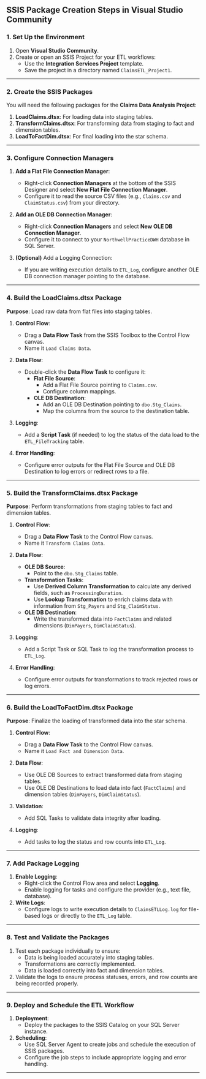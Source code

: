 
## **SSIS Package Creation Steps in Visual Studio Community**

### **1. Set Up the Environment**
1. Open **Visual Studio Community**.
2. Create or open an SSIS Project for your ETL workflows:
   - Use the **Integration Services Project** template.
   - Save the project in a directory named `ClaimsETL_Project1`.

---

### **2. Create the SSIS Packages**
You will need the following packages for the **Claims Data Analysis Project**:

1. **LoadClaims.dtsx**: For loading data into staging tables.
2. **TransformClaims.dtsx**: For transforming data from staging to fact and dimension tables.
3. **LoadToFactDim.dtsx**: For final loading into the star schema.

---

### **3. Configure Connection Managers**
1. **Add a Flat File Connection Manager**:
   - Right-click **Connection Managers** at the bottom of the SSIS Designer and select **New Flat File Connection Manager**.
   - Configure it to read the source CSV files (e.g., `Claims.csv` and `ClaimStatus.csv`) from your directory.

2. **Add an OLE DB Connection Manager**:
   - Right-click **Connection Managers** and select **New OLE DB Connection Manager**.
   - Configure it to connect to your `NorthwellPracticeDWH` database in SQL Server.

3. **(Optional)** Add a Logging Connection:
   - If you are writing execution details to `ETL_Log`, configure another OLE DB connection manager pointing to the database.

---

### **4. Build the LoadClaims.dtsx Package**
**Purpose**: Load raw data from flat files into staging tables.

1. **Control Flow**:
   - Drag a **Data Flow Task** from the SSIS Toolbox to the Control Flow canvas.
   - Name it `Load Claims Data`.

2. **Data Flow**:
   - Double-click the **Data Flow Task** to configure it:
     - **Flat File Source**:
       - Add a Flat File Source pointing to `Claims.csv`.
       - Configure column mappings.
     - **OLE DB Destination**:
       - Add an OLE DB Destination pointing to `dbo.Stg_Claims`.
       - Map the columns from the source to the destination table.

3. **Logging**:
   - Add a **Script Task** (if needed) to log the status of the data load to the `ETL_FileTracking` table.

4. **Error Handling**:
   - Configure error outputs for the Flat File Source and OLE DB Destination to log errors or redirect rows to a file.

---

### **5. Build the TransformClaims.dtsx Package**
**Purpose**: Perform transformations from staging tables to fact and dimension tables.

1. **Control Flow**:
   - Drag a **Data Flow Task** to the Control Flow canvas.
   - Name it `Transform Claims Data`.

2. **Data Flow**:
   - **OLE DB Source**:
     - Point to the `dbo.Stg_Claims` table.
   - **Transformation Tasks**:
     - Use **Derived Column Transformation** to calculate any derived fields, such as `ProcessingDuration`.
     - Use **Lookup Transformation** to enrich claims data with information from `Stg_Payers` and `Stg_ClaimStatus`.
   - **OLE DB Destination**:
     - Write the transformed data into `FactClaims` and related dimensions (`DimPayers`, `DimClaimStatus`).

3. **Logging**:
   - Add a Script Task or SQL Task to log the transformation process to `ETL_Log`.

4. **Error Handling**:
   - Configure error outputs for transformations to track rejected rows or log errors.

---

### **6. Build the LoadToFactDim.dtsx Package**
**Purpose**: Finalize the loading of transformed data into the star schema.

1. **Control Flow**:
   - Drag a **Data Flow Task** to the Control Flow canvas.
   - Name it `Load Fact and Dimension Data`.

2. **Data Flow**:
   - Use OLE DB Sources to extract transformed data from staging tables.
   - Use OLE DB Destinations to load data into fact (`FactClaims`) and dimension tables (`DimPayers`, `DimClaimStatus`).

3. **Validation**:
   - Add SQL Tasks to validate data integrity after loading.

4. **Logging**:
   - Add tasks to log the status and row counts into `ETL_Log`.

---

### **7. Add Package Logging**
1. **Enable Logging**:
   - Right-click the Control Flow area and select **Logging**.
   - Enable logging for tasks and configure the provider (e.g., text file, database).
2. **Write Logs**:
   - Configure logs to write execution details to `ClaimsETLLog.log` for file-based logs or directly to the `ETL_Log` table.

---

### **8. Test and Validate the Packages**
1. Test each package individually to ensure:
   - Data is being loaded accurately into staging tables.
   - Transformations are correctly implemented.
   - Data is loaded correctly into fact and dimension tables.
2. Validate the logs to ensure process statuses, errors, and row counts are being recorded properly.

---

### **9. Deploy and Schedule the ETL Workflow**
1. **Deployment**:
   - Deploy the packages to the SSIS Catalog on your SQL Server instance.
2. **Scheduling**:
   - Use SQL Server Agent to create jobs and schedule the execution of SSIS packages.
   - Configure the job steps to include appropriate logging and error handling.

---